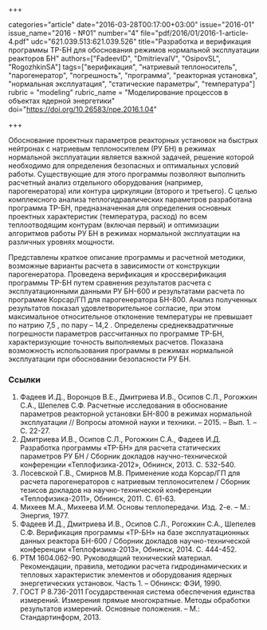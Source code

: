 +++

categories="article"
date="2016-03-28T00:17:00+03:00"
issue="2016-01"
issue_name="2016 - №01"
number="4"
file="pdf/2016/01/2016-1-article-4.pdf"
udc="621.039.513:621.039.526"
title="Разработка и верификация программы ТР-БН для обоснования режимов нормальной эксплуатации реакторов БН"
authors=["FadeevID", "DmitrievaIV", "OsipovSL", "RogozhkinSA"]
tags=["верификация", "натриевый теплоноситель", "парогенератор", "погрешность", "программа", "реакторная установка", "нормальная эксплуатация", "статические параметры", "температура"]
rubric = "modeling"
rubric_name = "Моделирование процессов в объектах ядерной энергетики"
doi="https://doi.org/10.26583/npe.2016.1.04"

+++

Обоснование проектных параметров реакторных установок на быстрых нейтронах с натриевым теплоносителем (РУ БН) в режимах нормальной эксплуатации является важной задачей, решение которой необходимо для определения безопасных и оптимальных условий работы. Существующие для этого программы позволяют выполнить расчетный анализ отдельного оборудования (например, парогенератора) или контура циркуляции (второго и третьего). С целью комплексного анализа теплогидравлических параметров разработана программа ТР-БН, предназначенная для определения основных проектных характеристик (температура, расход) по всем теплоотводящим контурам (включая первый) и оптимизации алгоритмов работы РУ БН в режимах нормальной эксплуатации на различных уровнях мощности.

Представлены краткое описание программы и расчетной методики, возможные варианты расчета в зависимости от конструкции парогенератора. Проведена верификация и кроссверификация программы ТР-БН путем сравнения результатов расчета с эксплуатационными данными РУ БН-600 и результатами расчета по программе Корсар/ГП для парогенератора БН-800. Анализ полученных результатов показал удовлетворительное согласие, при этом максимальное относительное отклонение температуры не превышает по натрию 7,5 , по пару – 14,2 . Определены среднеквадратичные погрешности параметров рассчитанных по программе ТР-БН, характеризующие точность выполняемых расчетов. Показана возможность использования программы в режимах нормальной эксплуатации при обосновании безопасности РУ БН.

### Ссылки

1. Фадеев И.Д., Воронцов В.Е., Дмитриева И.В., Осипов С.Л., Рогожкин С.А., Шепелев С.Ф. Расчетные исследования в обоснование параметров реакторной установки БН-800 в режимах нормальной эксплуатации // Вопросы атомной науки и техники. – 2015. – Вып. 1. – С. 22-27.
2. Дмитриева И.В., Осипов С.Л., Рогожкин С.А., Фадеев И.Д. Разработка программы «ТР-БН» для расчета статических параметров РУ БН / Сборник докладов научно-технической конференции «Теплофизика-2012», Обнинск, 2013. С. 532-540.
3. Лосевской Г.В., Смирнов М.В. Применение кода Корсар/ГП для расчета парогенераторов с натриевым теплоносителем / Сборник тезисов докладов на научно-технической конференции «Теплофизика-2011», Обнинск, 2011. С. 61-63.
4. Михеев М.А., Михеева И.М. Основы теплопередачи. Изд. 2-е. – М.: Энергия, 1977.
5. Фадеев И.Д., Дмитриева И.В., Осипов С.Л., Рогожкин С.А., Шепелев С.Ф. Верификация программы «ТР-БН» на базе эксплуатационных данных реактора БН-600 / Сборник докладов научно-технической конференции «Теплофизика-2013», Обнинск, 2014. С. 444-452.
6. РТМ 1604.062-90. Руководящий технический материал. Рекомендации, правила, методики расчета гидродинамических и тепловых характеристик элементов и оборудования ядерных энергетических установок. Часть 1. – Обнинск: ФЭИ, 1990.
7. ГОСТ Р 8.736-2011 Государственная система обеспечения единства измерений. Измерения прямые многократные. Методы обработки результатов измерений. Основные положения. – М.: Стандартинформ, 2013.